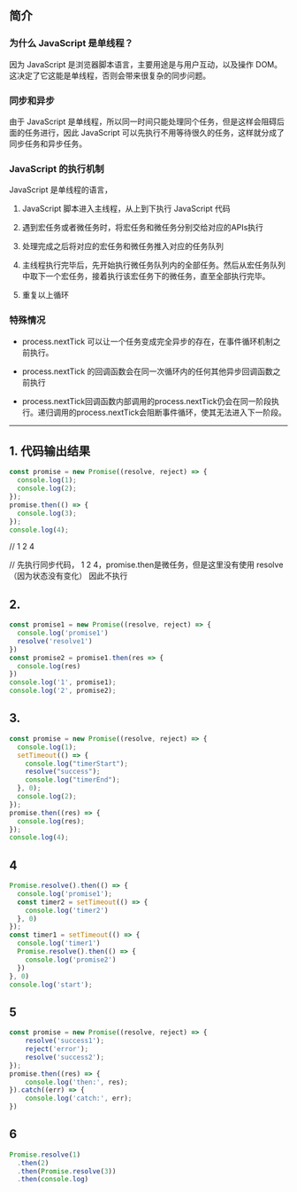 ## 简介

### 为什么 JavaScript 是单线程？

因为 JavaScript 是浏览器脚本语言，主要用途是与用户互动，以及操作 DOM。这决定了它这能是单线程，否则会带来很复杂的同步问题。

### 同步和异步

由于 JavaScript 是单线程，所以同一时间只能处理同个任务，但是这样会阻碍后面的任务进行，因此 JavaScript 可以先执行不用等待很久的任务，这样就分成了同步任务和异步任务。

### JavaScript 的执行机制

JavaScript 是单线程的语言，

1. JavaScript 脚本进入主线程，从上到下执行 JavaScript 代码

2. 遇到宏任务或者微任务时，将宏任务和微任务分别交给对应的APIs执行

3. 处理完成之后将对应的宏任务和微任务推入对应的任务队列

4. 主线程执行完毕后，先开始执行微任务队列内的全部任务。然后从宏任务队列中取下一个宏任务，接着执行该宏任务下的微任务，直至全部执行完毕。

5. 重复以上循环

### 特殊情况

+ process.nextTick 可以让一个任务变成完全异步的存在，在事件循环机制之前执行。

+ process.nextTick 的回调函数会在同一次循环内的任何其他异步回调函数之前执行

+ process.nextTick回调函数内部调用的process.nextTick仍会在同一阶段执行。递归调用的process.nextTick会阻断事件循环，使其无法进入下一阶段。

---

## 1. 代码输出结果

```js
const promise = new Promise((resolve, reject) => {
  console.log(1);
  console.log(2);
});
promise.then(() => {
  console.log(3);
});
console.log(4);
```

// 1 2 4

// 先执行同步代码， 1 2 4，promise.then是微任务，但是这里没有使用 resolve（因为状态没有变化） 因此不执行

## 2.

```javascript
const promise1 = new Promise((resolve, reject) => {
  console.log('promise1')
  resolve('resolve1')
})
const promise2 = promise1.then(res => {
  console.log(res)
})
console.log('1', promise1);
console.log('2', promise2);
```

## 3. 
```js
const promise = new Promise((resolve, reject) => {
  console.log(1);
  setTimeout(() => {
    console.log("timerStart");
    resolve("success");
    console.log("timerEnd");
  }, 0);
  console.log(2);
});
promise.then((res) => {
  console.log(res);
});
console.log(4);
```

## 4
```js
Promise.resolve().then(() => {
  console.log('promise1');
  const timer2 = setTimeout(() => {
    console.log('timer2')
  }, 0)
});
const timer1 = setTimeout(() => {
  console.log('timer1')
  Promise.resolve().then(() => {
    console.log('promise2')
  })
}, 0)
console.log('start');
```

## 5
```js
const promise = new Promise((resolve, reject) => {
    resolve('success1');
    reject('error');
    resolve('success2');
});
promise.then((res) => {
    console.log('then:', res);
}).catch((err) => {
    console.log('catch:', err);
})
```

## 6
```js
Promise.resolve(1)
  .then(2)
  .then(Promise.resolve(3))
  .then(console.log)
```